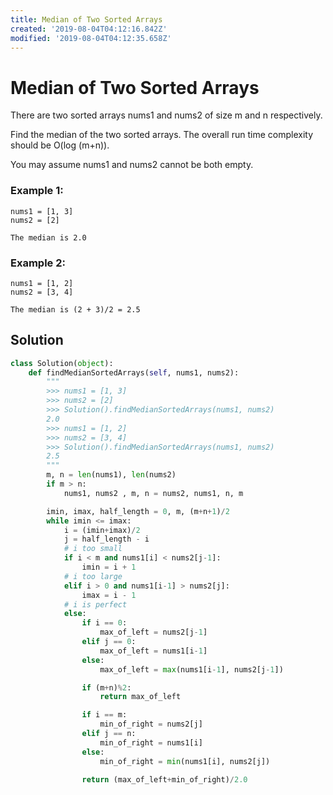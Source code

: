 ```yaml
---
title: Median of Two Sorted Arrays
created: '2019-08-04T04:12:16.842Z'
modified: '2019-08-04T04:12:35.658Z'
---
```


# Median of Two Sorted Arrays

There are two sorted arrays nums1 and nums2 of size m and n respectively.

Find the median of the two sorted arrays. The overall run time complexity should be O(log (m+n)).

You may assume nums1 and nums2 cannot be both empty.

### Example 1:

```
nums1 = [1, 3]
nums2 = [2]

The median is 2.0
```

### Example 2:

```
nums1 = [1, 2]
nums2 = [3, 4]

The median is (2 + 3)/2 = 2.5
```

## Solution

```python
class Solution(object):
    def findMedianSortedArrays(self, nums1, nums2):
        """
        >>> nums1 = [1, 3]
        >>> nums2 = [2]
        >>> Solution().findMedianSortedArrays(nums1, nums2)
        2.0
        >>> nums1 = [1, 2]
        >>> nums2 = [3, 4]
        >>> Solution().findMedianSortedArrays(nums1, nums2)
        2.5
        """
        m, n = len(nums1), len(nums2)
        if m > n:
            nums1, nums2 , m, n = nums2, nums1, n, m

        imin, imax, half_length = 0, m, (m+n+1)/2
        while imin <= imax:
            i = (imin+imax)/2
            j = half_length - i
            # i too small
            if i < m and nums1[i] < nums2[j-1]:
                imin = i + 1
            # i too large
            elif i > 0 and nums1[i-1] > nums2[j]:
                imax = i - 1
            # i is perfect
            else:
                if i == 0:
                    max_of_left = nums2[j-1]
                elif j == 0:
                    max_of_left = nums1[i-1]
                else:
                    max_of_left = max(nums1[i-1], nums2[j-1])

                if (m+n)%2:
                    return max_of_left

                if i == m:
                    min_of_right = nums2[j]
                elif j == n:
                    min_of_right = nums1[i]
                else:
                    min_of_right = min(nums1[i], nums2[j])

                return (max_of_left+min_of_right)/2.0
```
